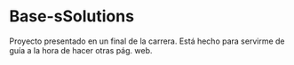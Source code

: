 # Base-sSolutions

Proyecto presentado en un final de la carrera.
Está hecho para servirme de guía a la hora de hacer otras pág. web.
